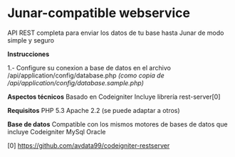 Junar-compatible webservice
==========================

API REST completa para enviar los datos de tu base hasta Junar de modo simple y seguro

**Instrucciones**

1.- Configure su conexion a base de datos en el archivo
	/api/application/config/database.php 
	*(como copia de /api/application/config/database.sample.php)*


**Aspectos técnicos**
Basado en Codeigniter
Incluye librería rest-server[0] 

**Requisitos**
PHP 5.3
Apache 2.2 (se puede adaptar a otros)

**Base de datos**
Compatible con los mismos motores de bases de datos que incluye Codeigniter
MySql
Oracle



[0] https://github.com/avdata99/codeigniter-restserver
